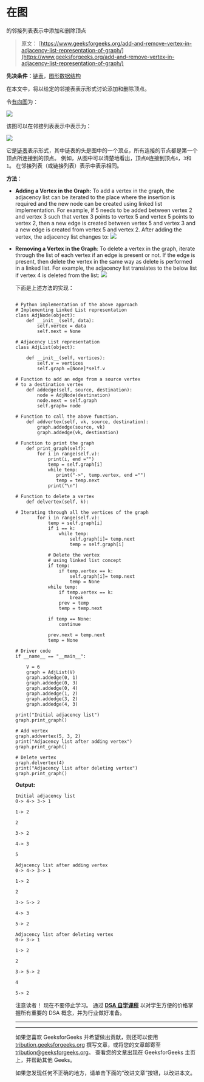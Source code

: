 # 在图

的邻接列表表示中添加和删除顶点

> 原文： [https://www.geeksforgeeks.org/add-and-remove-vertex-in-adjacency-list-representation-of-graph/](https://www.geeksforgeeks.org/add-and-remove-vertex-in-adjacency-list-representation-of-graph/)

**先决条件**：[链表](http://www.geeksforgeeks.org/data-structures/linked-list/)，[图形数据结构](https://www.geeksforgeeks.org/graph-data-structure-and-algorithms/)

在本文中，将以给定的邻接表表示形式讨论添加和删除顶点。

令[有向图](https://www.geeksforgeeks.org/graph-data-structure-and-algorithms/)为：

[![](img/54a43e5a997703c686d84f6baf94afea.png)](https://media.geeksforgeeks.org/wp-content/uploads/20200205133335/Directed-Graph.jpg)

该图可以在邻接列表表示中表示为：

[![](img/ea409aaf911e201e5a0681c4f239d8fe.png)](https://media.geeksforgeeks.org/wp-content/uploads/20200205134219/Untitled-Diagram72.png)

它是[链表](http://www.geeksforgeeks.org/data-structures/linked-list/)表示形式，其中链表的头是图中的一个顶点，所有连接的节点都是第一个顶点所连接到的顶点。 例如，从图中可以清楚地看出，顶点`0`连接到顶点`4`，`3`和`1`。 在邻接列表（或链接列表）表示中表示相同。

**方法**：

*   **Adding a Vertex in the Graph:** To add a vertex in the graph, the adjacency list can be iterated to the place where the insertion is required and the new node can be created using linked list implementation. For example, if 5 needs to be added between vertex 2 and vertex 3 such that vertex 3 points to vertex 5 and vertex 5 points to vertex 2, then a new edge is created between vertex 5 and vertex 3 and a new edge is created from vertex 5 and vertex 2\. After adding the vertex, the adjacency list changes to:
    [![](img/a41d00ebf877564af49f853196be553b.png)](https://media.geeksforgeeks.org/wp-content/uploads/20200205134547/Untitled-Diagram-232.png)
*   **Removing a Vertex in the Graph**: To delete a vertex in the graph, iterate through the list of each vertex if an edge is present or not. If the edge is present, then delete the vertex in the same way as delete is performed in a linked list. For example, the adjacency list translates to the below list if vertex 4 is deleted from the list:
    [![](img/c36f14798e774c10b3567b6bf6248d2c.png)](https://media.geeksforgeeks.org/wp-content/uploads/20200205134743/Untitled-Diagram-419.png)

    下面是上述方法的实现：

    ```

    # Python implementation of the above approach 
    # Implementing Linked List representation 
    class AdjNode(object): 
        def __init__(self, data): 
            self.vertex = data 
            self.next = None

    # Adjacency List representation 
    class AdjList(object): 

        def __init__(self, vertices): 
            self.v = vertices 
            self.graph =[None]*self.v 

    # Function to add an edge from a source vertex  
    # to a destination vertex 
        def addedge(self, source, destination): 
            node = AdjNode(destination) 
            node.next = self.graph 
            self.graph= node 

    # Function to call the above function. 
        def addvertex(self, vk, source, destination): 
            graph.addedge(source, vk)  
            graph.addedge(vk, destination) 

    # Function to print the graph 
        def print_graph(self): 
            for i in range(self.v): 
                print(i, end ="") 
                temp = self.graph[i] 
                while temp: 
                   print("->", temp.vertex, end ="") 
                   temp = temp.next
                print("\n") 

    # Function to delete a vertex 
        def delvertex(self, k): 

    # Iterating through all the vertices of the graph 
            for i in range(self.v): 
                temp = self.graph[i] 
                if i == k: 
                    while temp: 
                        self.graph[i]= temp.next
                        temp = self.graph[i] 

                # Delete the vertex  
                # using linked list concept         
                if temp: 
                    if temp.vertex == k: 
                        self.graph[i]= temp.next
                        temp = None
                while temp: 
                    if temp.vertex == k: 
                        break
                    prev = temp 
                    temp = temp.next

                if temp == None: 
                    continue

                prev.next = temp.next
                temp = None

    # Driver code 
    if __name__ == "__main__": 

        V = 6
        graph = AdjList(V)  
        graph.addedge(0, 1) 
        graph.addedge(0, 3) 
        graph.addedge(0, 4) 
        graph.addedge(1, 2) 
        graph.addedge(3, 2) 
        graph.addedge(4, 3) 

    print("Initial adjacency list") 
    graph.print_graph()  

    # Add vertex 
    graph.addvertex(5, 3, 2) 
    print("Adjacency list after adding vertex") 
    graph.print_graph()  

    # Delete vertex 
    graph.delvertex(4) 
    print("Adjacency list after deleting vertex") 
    graph.print_graph() 

    ```

    **Output:**

    ```
    Initial adjacency list
    0-> 4-> 3-> 1

    1-> 2

    2

    3-> 2

    4-> 3

    5

    Adjacency list after adding vertex
    0-> 4-> 3-> 1

    1-> 2

    2

    3-> 5-> 2

    4-> 3

    5-> 2

    Adjacency list after deleting vertex
    0-> 3-> 1

    1-> 2

    2

    3-> 5-> 2

    4

    5-> 2

    ```

    注意读者！ 现在不要停止学习。 通过 [**DSA 自学课程**](https://practice.geeksforgeeks.org/courses/dsa-self-paced?utm_source=geeksforgeeks&utm_medium=article&utm_campaign=gfg_article_dsa_content_bottom) 以对学生方便的价格掌握所有重要的 DSA 概念，并为行业做好准备。

    * * *

    * * *

    如果您喜欢 GeeksforGeeks 并希望做出贡献，则还可以使用 [tribution.geeksforgeeks.org](https://contribute.geeksforgeeks.org/) 撰写文章，或将您的文章邮寄至 tribution@geeksforgeeks.org。 查看您的文章出现在 GeeksforGeeks 主页上，并帮助其他 Geeks。

    如果您发现任何不正确的地方，请单击下面的“改进文章”按钮，以改进本文。